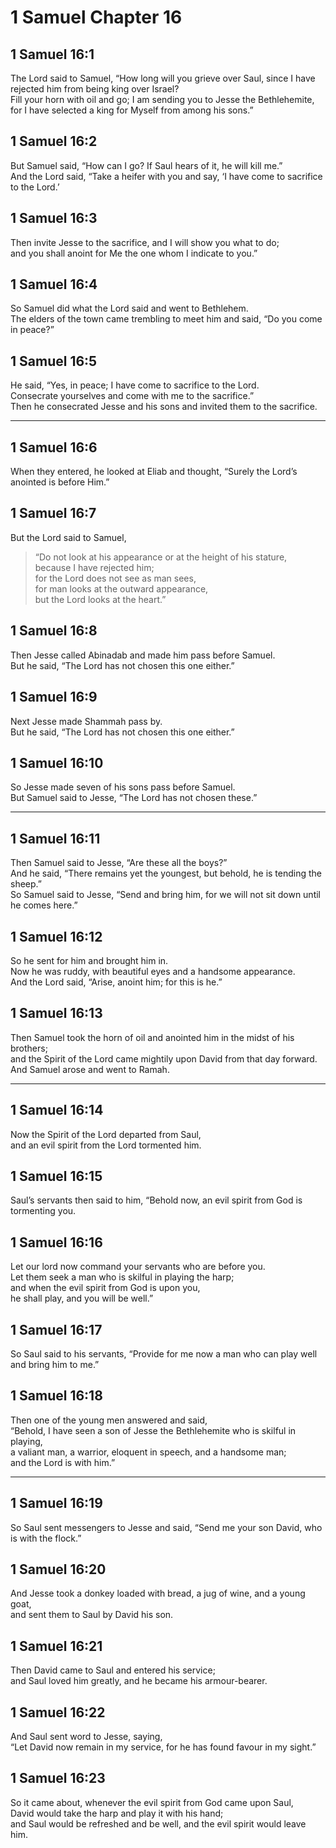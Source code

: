 # 1 Samuel Chapter 16

## 1 Samuel 16:1

The Lord said to Samuel, “How long will you grieve over Saul, since I have rejected him from being king over Israel?  
Fill your horn with oil and go; I am sending you to Jesse the Bethlehemite, for I have selected a king for Myself from among his sons.”

## 1 Samuel 16:2

But Samuel said, “How can I go? If Saul hears of it, he will kill me.”  
And the Lord said, “Take a heifer with you and say, ‘I have come to sacrifice to the Lord.’

## 1 Samuel 16:3

Then invite Jesse to the sacrifice, and I will show you what to do;  
and you shall anoint for Me the one whom I indicate to you.”

## 1 Samuel 16:4

So Samuel did what the Lord said and went to Bethlehem.  
The elders of the town came trembling to meet him and said, “Do you come in peace?”

## 1 Samuel 16:5

He said, “Yes, in peace; I have come to sacrifice to the Lord.  
Consecrate yourselves and come with me to the sacrifice.”  
Then he consecrated Jesse and his sons and invited them to the sacrifice.

---

## 1 Samuel 16:6

When they entered, he looked at Eliab and thought, “Surely the Lord’s anointed is before Him.”

## 1 Samuel 16:7

But the Lord said to Samuel,

> “Do not look at his appearance or at the height of his stature,  
> because I have rejected him;  
> for the Lord does not see as man sees,  
> for man looks at the outward appearance,  
> but the Lord looks at the heart.”

## 1 Samuel 16:8

Then Jesse called Abinadab and made him pass before Samuel.  
But he said, “The Lord has not chosen this one either.”

## 1 Samuel 16:9

Next Jesse made Shammah pass by.  
But he said, “The Lord has not chosen this one either.”

## 1 Samuel 16:10

So Jesse made seven of his sons pass before Samuel.  
But Samuel said to Jesse, “The Lord has not chosen these.”

---

## 1 Samuel 16:11

Then Samuel said to Jesse, “Are these all the boys?”  
And he said, “There remains yet the youngest, but behold, he is tending the sheep.”  
So Samuel said to Jesse, “Send and bring him, for we will not sit down until he comes here.”

## 1 Samuel 16:12

So he sent for him and brought him in.  
Now he was ruddy, with beautiful eyes and a handsome appearance.  
And the Lord said, “Arise, anoint him; for this is he.”

## 1 Samuel 16:13

Then Samuel took the horn of oil and anointed him in the midst of his brothers;  
and the Spirit of the Lord came mightily upon David from that day forward.  
And Samuel arose and went to Ramah.

---

## 1 Samuel 16:14

Now the Spirit of the Lord departed from Saul,  
and an evil spirit from the Lord tormented him.

## 1 Samuel 16:15

Saul’s servants then said to him, “Behold now, an evil spirit from God is tormenting you.

## 1 Samuel 16:16

Let our lord now command your servants who are before you.  
Let them seek a man who is skilful in playing the harp;  
and when the evil spirit from God is upon you,  
he shall play, and you will be well.”

## 1 Samuel 16:17

So Saul said to his servants, “Provide for me now a man who can play well and bring him to me.”

## 1 Samuel 16:18

Then one of the young men answered and said,  
“Behold, I have seen a son of Jesse the Bethlehemite who is skilful in playing,  
a valiant man, a warrior, eloquent in speech, and a handsome man;  
and the Lord is with him.”

---

## 1 Samuel 16:19

So Saul sent messengers to Jesse and said, “Send me your son David, who is with the flock.”

## 1 Samuel 16:20

And Jesse took a donkey loaded with bread, a jug of wine, and a young goat,  
and sent them to Saul by David his son.

## 1 Samuel 16:21

Then David came to Saul and entered his service;  
and Saul loved him greatly, and he became his armour-bearer.

## 1 Samuel 16:22

And Saul sent word to Jesse, saying,  
“Let David now remain in my service, for he has found favour in my sight.”

## 1 Samuel 16:23

So it came about, whenever the evil spirit from God came upon Saul,  
David would take the harp and play it with his hand;  
and Saul would be refreshed and be well, and the evil spirit would leave him.
